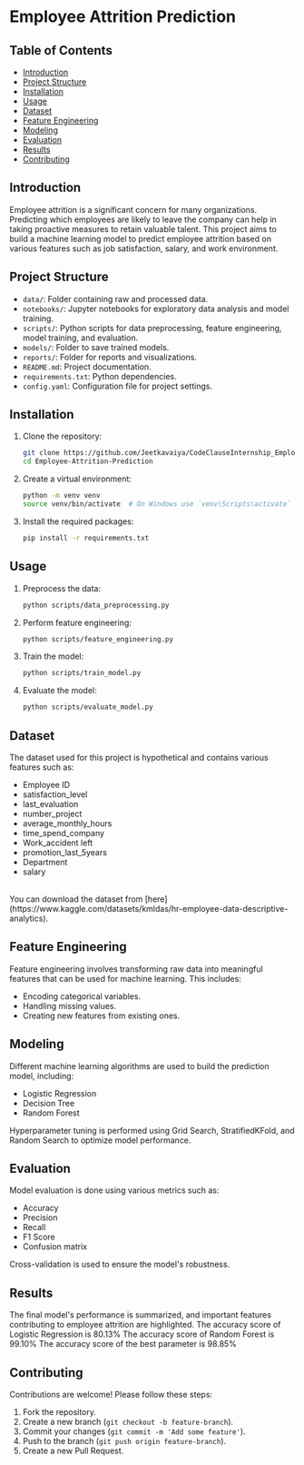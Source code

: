 # Employee Attrition Prediction

## Table of Contents

- [Introduction](#introduction)
- [Project Structure](#project-structure)
- [Installation](#installation)
- [Usage](#usage)
- [Dataset](#dataset)
- [Feature Engineering](#feature-engineering)
- [Modeling](#modeling)
- [Evaluation](#evaluation)
- [Results](#results)
- [Contributing](#contributing)

## Introduction

Employee attrition is a significant concern for many organizations. Predicting which employees are likely to leave the company can help in taking proactive measures to retain valuable talent. This project aims to build a machine learning model to predict employee attrition based on various features such as job satisfaction, salary, and work environment.

## Project Structure


- `data/`: Folder containing raw and processed data.
- `notebooks/`: Jupyter notebooks for exploratory data analysis and model training.
- `scripts/`: Python scripts for data preprocessing, feature engineering, model training, and evaluation.
- `models/`: Folder to save trained models.
- `reports/`: Folder for reports and visualizations.
- `README.md`: Project documentation.
- `requirements.txt`: Python dependencies.
- `config.yaml`: Configuration file for project settings.

## Installation

1. Clone the repository:
    ```sh
    git clone https://github.com/Jeetkavaiya/CodeClauseInternship_Employee-Attrition-Prediction.git
    cd Employee-Attrition-Prediction
    ```

2. Create a virtual environment:
    ```sh
    python -m venv venv
    source venv/bin/activate  # On Windows use `venv\Scripts\activate`
    ```

3. Install the required packages:
    ```sh
    pip install -r requirements.txt
    ```

## Usage

1. Preprocess the data:
    ```sh
    python scripts/data_preprocessing.py
    ```

2. Perform feature engineering:
    ```sh
    python scripts/feature_engineering.py
    ```

3. Train the model:
    ```sh
    python scripts/train_model.py
    ```

4. Evaluate the model:
    ```sh
    python scripts/evaluate_model.py
    ```

## Dataset

The dataset used for this project is hypothetical and contains various features such as:
- Employee ID
- satisfaction_level
- last_evaluation
- number_project
- average_monthly_hours
- time_spend_company
- Work_accident	left
- promotion_last_5years
- Department
- salary
<br/>
You can download the dataset from [here](https://www.kaggle.com/datasets/kmldas/hr-employee-data-descriptive-analytics).

## Feature Engineering

Feature engineering involves transforming raw data into meaningful features that can be used for machine learning. This includes:
- Encoding categorical variables.
- Handling missing values.
- Creating new features from existing ones.

## Modeling

Different machine learning algorithms are used to build the prediction model, including:
- Logistic Regression
- Decision Tree
- Random Forest

Hyperparameter tuning is performed using Grid Search, StratifiedKFold, and Random Search to optimize model performance.

## Evaluation

Model evaluation is done using various metrics such as:
- Accuracy
- Precision
- Recall
- F1 Score
- Confusion matrix

Cross-validation is used to ensure the model's robustness.

## Results

The final model's performance is summarized, and important features contributing to employee attrition are highlighted.
The accuracy score of Logistic Regression is 80.13%
The accuracy score of Random Forest is 99.10%
The accuracy score of the best parameter is 98.85%
## Contributing

Contributions are welcome! Please follow these steps:
1. Fork the repository.
2. Create a new branch (`git checkout -b feature-branch`).
3. Commit your changes (`git commit -m 'Add some feature'`).
4. Push to the branch (`git push origin feature-branch`).
5. Create a new Pull Request.

